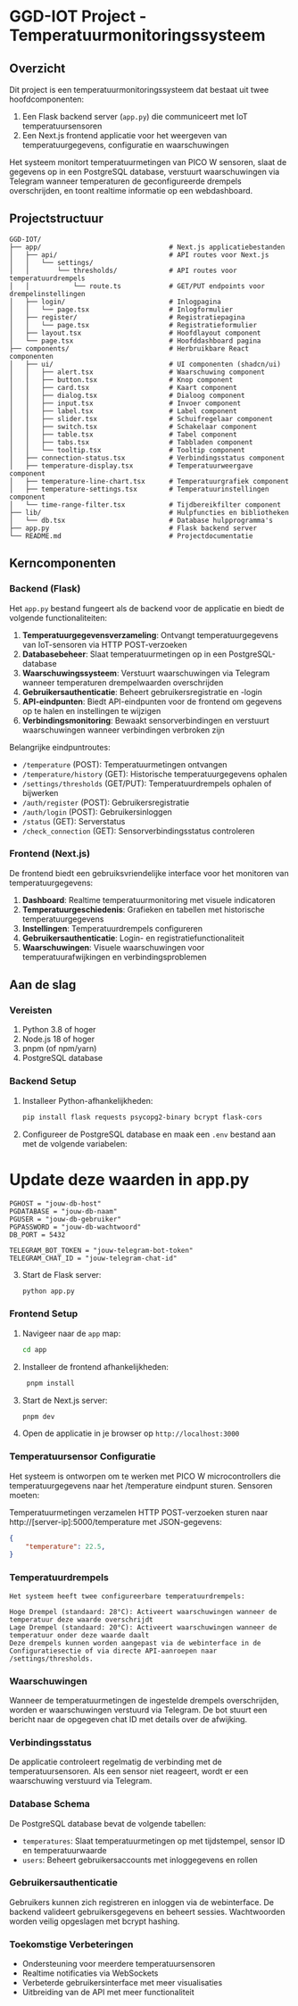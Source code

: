 # GGD-IOT Project - Temperatuurmonitoringssysteem

## Overzicht

Dit project is een temperatuurmonitoringssysteem dat bestaat uit twee hoofdcomponenten:
1. Een Flask backend server (`app.py`) die communiceert met IoT temperatuursensoren
2. Een Next.js frontend applicatie voor het weergeven van temperatuurgegevens, configuratie en waarschuwingen

Het systeem monitort temperatuurmetingen van PICO W sensoren, slaat de gegevens op in een PostgreSQL database, verstuurt waarschuwingen via Telegram wanneer temperaturen de geconfigureerde drempels overschrijden, en toont realtime informatie op een webdashboard.

## Projectstructuur
```plaintext
GGD-IOT/
├── app/                                # Next.js applicatiebestanden
│   ├── api/                            # API routes voor Next.js
│   │   └── settings/
│   │       └── thresholds/             # API routes voor temperatuurdrempels
│   │           └── route.ts            # GET/PUT endpoints voor drempelinstellingen
│   ├── login/                          # Inlogpagina
│   │   └── page.tsx                    # Inlogformulier
│   ├── register/                       # Registratiepagina
│   │   └── page.tsx                    # Registratieformulier
│   ├── layout.tsx                      # Hoofdlayout component
│   └── page.tsx                        # Hoofddashboard pagina
├── components/                         # Herbruikbare React componenten
│   ├── ui/                             # UI componenten (shadcn/ui)
│   │   ├── alert.tsx                   # Waarschuwing component
│   │   ├── button.tsx                  # Knop component
│   │   ├── card.tsx                    # Kaart component
│   │   ├── dialog.tsx                  # Dialoog component
│   │   ├── input.tsx                   # Invoer component
│   │   ├── label.tsx                   # Label component
│   │   ├── slider.tsx                  # Schuifregelaar component
│   │   ├── switch.tsx                  # Schakelaar component
│   │   ├── table.tsx                   # Tabel component
│   │   ├── tabs.tsx                    # Tabbladen component
│   │   └── tooltip.tsx                 # Tooltip component
│   ├── connection-status.tsx           # Verbindingsstatus component
│   ├── temperature-display.tsx         # Temperatuurweergave component
│   ├── temperature-line-chart.tsx      # Temperatuurgrafiek component
│   ├── temperature-settings.tsx        # Temperatuurinstellingen component
│   └── time-range-filter.tsx           # Tijdbereikfilter component
├── lib/                                # Hulpfuncties en bibliotheken
│   └── db.tsx                          # Database hulpprogramma's
├── app.py                              # Flask backend server
└── README.md                           # Projectdocumentatie
``` 

## Kerncomponenten

### Backend (Flask)

Het `app.py` bestand fungeert als de backend voor de applicatie en biedt de volgende functionaliteiten:

1. **Temperatuurgegevensverzameling**: Ontvangt temperatuurgegevens van IoT-sensoren via HTTP POST-verzoeken
2. **Databasebeheer**: Slaat temperatuurmetingen op in een PostgreSQL-database
3. **Waarschuwingssysteem**: Verstuurt waarschuwingen via Telegram wanneer temperaturen drempelwaarden overschrijden
4. **Gebruikersauthenticatie**: Beheert gebruikersregistratie en -login
5. **API-eindpunten**: Biedt API-eindpunten voor de frontend om gegevens op te halen en instellingen te wijzigen
6. **Verbindingsmonitoring**: Bewaakt sensorverbindingen en verstuurt waarschuwingen wanneer verbindingen verbroken zijn

Belangrijke eindpuntroutes:
- `/temperature` (POST): Temperatuurmetingen ontvangen
- `/temperature/history` (GET): Historische temperatuurgegevens ophalen
- `/settings/thresholds` (GET/PUT): Temperatuurdrempels ophalen of bijwerken
- `/auth/register` (POST): Gebruikersregistratie
- `/auth/login` (POST): Gebruikersinloggen
- `/status` (GET): Serverstatus
- `/check_connection` (GET): Sensorverbindingsstatus controleren

### Frontend (Next.js)

De frontend biedt een gebruiksvriendelijke interface voor het monitoren van temperatuurgegevens:

1. **Dashboard**: Realtime temperatuurmonitoring met visuele indicatoren
2. **Temperatuurgeschiedenis**: Grafieken en tabellen met historische temperatuurgegevens
3. **Instellingen**: Temperatuurdrempels configureren
4. **Gebruikersauthenticatie**: Login- en registratiefunctionaliteit
5. **Waarschuwingen**: Visuele waarschuwingen voor temperatuurafwijkingen en verbindingsproblemen

## Aan de slag

### Vereisten

1. Python 3.8 of hoger
2. Node.js 18 of hoger
3. pnpm (of npm/yarn)
4. PostgreSQL database

### Backend Setup

1. Installeer Python-afhankelijkheden:
   ```bash
   pip install flask requests psycopg2-binary bcrypt flask-cors
    ```
2. Configureer de PostgreSQL database en maak een `.env` bestand aan met de volgende variabelen:

# Update deze waarden in app.py
```plaintext
PGHOST = "jouw-db-host"
PGDATABASE = "jouw-db-naam"
PGUSER = "jouw-db-gebruiker"
PGPASSWORD = "jouw-db-wachtwoord"
DB_PORT = 5432

TELEGRAM_BOT_TOKEN = "jouw-telegram-bot-token"
TELEGRAM_CHAT_ID = "jouw-telegram-chat-id"
```
3. Start de Flask server:
   ```bash
   python app.py
   ```

### Frontend Setup
1. Navigeer naar de `app` map:
   ```bash
   cd app
   ```
2. Installeer de frontend afhankelijkheden:
   ```bash
    pnpm install
    ```
3. Start de Next.js server:
    ```bash
    pnpm dev
    ```
4. Open de applicatie in je browser op `http://localhost:3000`


### Temperatuursensor Configuratie
Het systeem is ontworpen om te werken met PICO W microcontrollers die temperatuurgegevens naar het /temperature eindpunt sturen. Sensoren moeten:

Temperatuurmetingen verzamelen
HTTP POST-verzoeken sturen naar http://[server-ip]:5000/temperature met JSON-gegevens:

```json
{
    "temperature": 22.5,
}
```

### Temperatuurdrempels
```plaintext
Het systeem heeft twee configureerbare temperatuurdrempels:

Hoge Drempel (standaard: 28°C): Activeert waarschuwingen wanneer de temperatuur deze waarde overschrijdt
Lage Drempel (standaard: 20°C): Activeert waarschuwingen wanneer de temperatuur onder deze waarde daalt
Deze drempels kunnen worden aangepast via de webinterface in de Configuratiesectie of via directe API-aanroepen naar /settings/thresholds.
```

### Waarschuwingen
Wanneer de temperatuurmetingen de ingestelde drempels overschrijden, worden er waarschuwingen verstuurd via Telegram. De bot stuurt een bericht naar de opgegeven chat ID met details over de afwijking.
### Verbindingsstatus
De applicatie controleert regelmatig de verbinding met de temperatuursensoren. Als een sensor niet reageert, wordt er een waarschuwing verstuurd via Telegram.
### Database Schema
De PostgreSQL database bevat de volgende tabellen:
- `temperatures`: Slaat temperatuurmetingen op met tijdstempel, sensor ID en temperatuurwaarde
- `users`: Beheert gebruikersaccounts met inloggegevens en rollen

### Gebruikersauthenticatie
Gebruikers kunnen zich registreren en inloggen via de webinterface. De backend valideert gebruikersgegevens en beheert sessies. Wachtwoorden worden veilig opgeslagen met bcrypt hashing.
### Toekomstige Verbeteringen
- Ondersteuning voor meerdere temperatuursensoren
- Realtime notificaties via WebSockets
- Verbeterde gebruikersinterface met meer visualisaties 
- Uitbreiding van de API met meer functionaliteit
